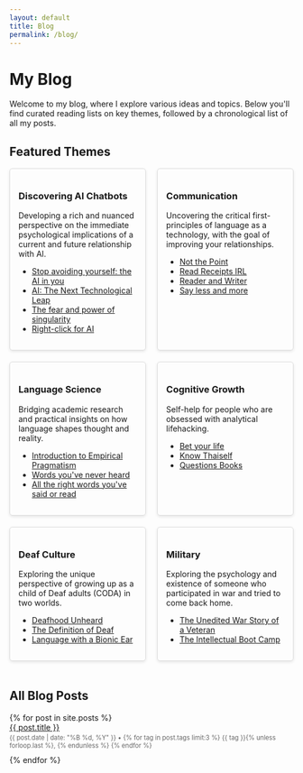 ```yaml
---
layout: default
title: Blog
permalink: /blog/
---
```


<style>
/* Override narrow section width for blog page */
section {
    width: 900px !important;
}
@media print, screen and (max-width: 960px) {
    section {
        width: auto !important;
    }
}

.theme-container {
    display: flex;
    flex-wrap: wrap;
    justify-content: space-between;
}
.theme-box {
    width: 48%;
    margin-bottom: 20px;
    padding: 15px;
    border: 1px solid #ddd;
    border-radius: 5px;
    box-shadow: 0 2px 5px rgba(0,0,0,0.1);
    box-sizing: border-box;
}
@media (max-width: 768px) {
    .theme-box {
        width: 100%;
    }
}
.post-list {
    list-style-type: none;
    padding: 0;
}
.post-list li {
    margin-bottom: 10px;
}
.post-meta {
    font-size: 0.8em;
    color: #666;
}
</style>

# My Blog

Welcome to my blog, where I explore various ideas and topics. Below you'll find curated reading lists on key themes, followed by a chronological list of all my posts.

## Featured Themes

<div class="theme-container">
    <div class="theme-box">
        <h3>Discovering AI Chatbots</h3>
        <p>Developing a rich and nuanced perspective on the immediate psychological implications of a current and future relationship with AI.</p>
        <ul>
            <li><a href="{% post_url 2023-10-28-stop-avoiding-yourself-the-ai-in-you %}">Stop avoiding yourself: the AI in you</a></li>
            <li><a href="{% post_url 2024-08-30-ai-the-next-technological-leap %}">AI: The Next Technological Leap</a></li>
            <li><a href="{% post_url 2024-07-17-the-fear-and-power-of-singularity %}">The fear and power of singularity</a></li>
            <li><a href="{% post_url 2024-07-13-right-click-for-ai %}">Right-click for AI</a></li>
        </ul>
    </div>
    <div class="theme-box">
        <h3>Communication</h3>
        <p>Uncovering the critical first-principles of language as a technology, with the goal of improving your relationships.</p>
        <ul>
            <li><a href="{% post_url 2022-11-20-2-not-the-point %}">Not the Point</a></li>
            <li><a href="{% post_url 2023-08-08-read-receipts-irl %}">Read Receipts IRL</a></li>
            <li><a href="{% post_url 2022-04-18-the-agreement-between-reader-and-writer %}">Reader and Writer</a></li>
            <li><a href="{% post_url 2024-07-13-say-less-and-more %}">Say less and more</a></li>
        </ul>
    </div>
    <div class="theme-box">
        <h3>Language Science</h3>
        <p>Bridging academic research and practical insights on how language shapes thought and reality.</p>
        <ul>
            <li><a href="{% post_url 2024-06-11-introduction-to-empirical-pragmatism %}">Introduction to Empirical Pragmatism</a></li>
            <li><a href="{% post_url 2024-06-06-words-youve-never-heard %}">Words you've never heard</a></li>
            <li><a href="{% post_url 2024-07-16-all-the-right-words-youve-said-or-read %}">All the right words you've said or read</a></li>
        </ul>
    </div>
    <div class="theme-box">
        <h3>Cognitive Growth</h3>
        <p>Self-help for people who are obsessed with analytical lifehacking.</p>
        <ul>
            <li><a href="{% post_url 2020-10-26-bet-your-life %}">Bet your life</a></li>
            <li><a href="{% post_url 2023-11-14-know-thaiself %}">Know Thaiself</a></li>
            <li><a href="{% post_url 2024-07-20-questions-books %}">Questions Books</a></li>
        </ul>
    </div>
    <div class="theme-box">
        <h3>Deaf Culture</h3>
        <p>Exploring the unique perspective of growing up as a child of Deaf adults (CODA) in two worlds.</p>
        <ul>
            <li><a href="{% post_url 2014-10-04-deafhood-unheard %}">Deafhood Unheard</a></li>
            <li><a href="{% post_url 2013-10-26-the-definition-of-deaf %}">The Definition of Deaf</a></li>
            <li><a href="{% post_url 2014-10-10-language-with-a-bionic-ear %}">Language with a Bionic Ear</a></li>
        </ul>
    </div>
    <div class="theme-box">
        <h3>Military</h3>
        <p>Exploring the psychology and existence of someone who participated in war and tried to come back home.</p>
        <ul>
            <li><a href="{% post_url 2017-04-08-the-unedited-war-story-of-a-veteran %}">The Unedited War Story of a Veteran</a></li>
            <li><a href="{% post_url 2017-07-28-the-intellectual-boot-camp %}">The Intellectual Boot Camp</a></li>
        </ul>
    </div>
</div>

## All Blog Posts

<ul class="post-list">
{% for post in site.posts %}
    <li>
        <a href="{{ post.url | relative_url }}">{{ post.title }}</a>
        <br>
        <span class="post-meta">{{ post.date | date: "%B %d, %Y" }} • 
        {% for tag in post.tags limit:3 %}
            <span class="post-tag">{{ tag }}</span>{% unless forloop.last %}, {% endunless %}
        {% endfor %}
        </span>
    </li>
{% endfor %}
</ul>
